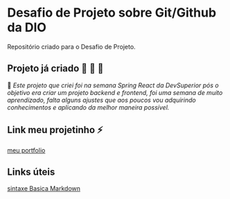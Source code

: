 # Desafio de Projeto sobre Git/Github da DIO
Repositório criado para o Desafio de Projeto.

## Projeto já criado 🚀 🚀 🚀
📝 _Este projeto que criei foi na semana Spring React da DevSuperior
pós o objetivo era criar um projeto backend e frontend, 
foi uma semana de muito aprendizado, falta alguns ajustes que
aos poucos vou adquirindo conhecimentos e aplicando da melhor
maneira possível._
## Link meu projetinho ⚡
[meu portfolio](https://github.com/dalcymar/dsmovie)


## Links úteis
[sintaxe Basica Markdown](https://www.markdownguide.org/basic-syntax/)
